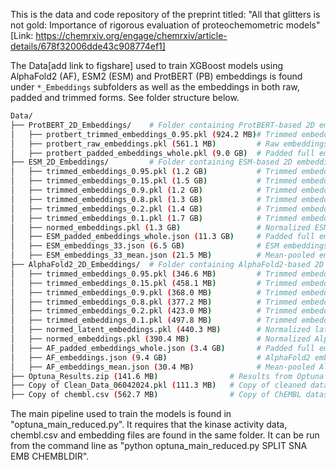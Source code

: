 This is the data and code repository of the preprint titled: "All that glitters is not gold: Importance of rigorous evaluation of proteochemometric models" 
[Link: https://chemrxiv.org/engage/chemrxiv/article-details/678f32006dde43c908774ef1]

The Data[add link to figshare] used to train XGBoost models using AlphaFold2 (AF), ESM2 (ESM) and ProtBERT (PB) embeddings is found under `*_Embeddings` subfolders as well as the embeddings in both raw, padded and trimmed forms. See folder structure below.
```bash
Data/
├── ProtBERT_2D_Embeddings/    # Folder containing ProtBERT-based 2D embeddings
│   ├── protbert_trimmed_embeddings_0.95.pkl (924.2 MB)# Trimmed embeddings at 0.95 threshold
│   ├── protbert_raw_embeddings.pkl (561.1 MB)         # Raw embeddings from ProtBERT
│   ├── protbert_padded_embeddings_whole.pkl (9.0 GB)  # Padded full embeddings dataset
├── ESM_2D_Embeddings/         # Folder containing ESM-based 2D embeddings
│   ├── trimmed_embeddings_0.95.pkl (1.2 GB)           # Trimmed embeddings at 0.95 threshold
│   ├── trimmed_embeddings_0.15.pkl (1.5 GB)           # Trimmed embeddings at 0.15 threshold
│   ├── trimmed_embeddings_0.9.pkl (1.2 GB)            # Trimmed embeddings at 0.9 threshold
│   ├── trimmed_embeddings_0.8.pkl (1.3 GB)            # Trimmed embeddings at 0.8 threshold
│   ├── trimmed_embeddings_0.2.pkl (1.4 GB)            # Trimmed embeddings at 0.2 threshold
│   ├── trimmed_embeddings_0.1.pkl (1.7 GB)            # Trimmed embeddings at 0.1 threshold
│   ├── normed_embeddings.pkl (1.3 GB)                 # Normalized ESM embeddings
│   ├── ESM_padded_embeddings_whole.json (11.3 GB)     # Padded full embeddings dataset in JSON format
│   ├── ESM_embeddings_33.json (6.5 GB)                # ESM embeddings from layer 33
│   ├── ESM_embeddings_33_mean.json (21.5 MB)          # Mean-pooled embeddings from layer 33
├── AlphaFold2_2D_Embeddings/  # Folder containing AlphaFold2-based 2D embeddings
│   ├── trimmed_embeddings_0.95.pkl (346.6 MB)         # Trimmed embeddings at 0.95 threshold
│   ├── trimmed_embeddings_0.15.pkl (458.1 MB)         # Trimmed embeddings at 0.15 threshold
│   ├── trimmed_embeddings_0.9.pkl (368.0 MB)          # Trimmed embeddings at 0.9 threshold
│   ├── trimmed_embeddings_0.8.pkl (377.2 MB)          # Trimmed embeddings at 0.8 threshold
│   ├── trimmed_embeddings_0.2.pkl (423.0 MB)          # Trimmed embeddings at 0.2 threshold
│   ├── trimmed_embeddings_0.1.pkl (497.8 MB)          # Trimmed embeddings at 0.1 threshold
│   ├── normed_latent_embeddings.pkl (440.3 MB)        # Normalized latent embeddings
│   ├── normed_embeddings.pkl (390.4 MB)               # Normalized AlphaFold2 embeddings
│   ├── AF_padded_embeddings_whole.json (3.4 GB)       # Padded full embeddings dataset in JSON format
│   ├── AF_embeddings.json (9.4 GB)                    # AlphaFold2 embeddings in JSON format
│   ├── AF_embeddings_mean.json (30.4 MB)              # Mean-pooled AlphaFold2 embeddings
├── Optuna_Results.zip (141.6 MB)                # Results from Optuna hyperparameter optimization trials
├── Copy of Clean_Data_06042024.pkl (111.3 MB)   # Copy of cleaned dataset
├── Copy of chembl.csv (562.7 MB)                # Copy of ChEMBL dataset in CSV format
```

The main pipeline used to train the models is found in "optuna_main_reduced.py". It requires that the kinase activity data, chembl.csv and embedding files are found in the same folder.
It can be run from the command line as "python optuna_main_reduced.py SPLIT SNA EMB CHEMBLDIR".
